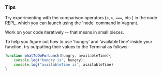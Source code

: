 ### Tips
Try experimenting with the comparison operators (`<`, `>`, `===`, etc.) in the node REPL, which you can launch using the 'node' command in Vagrant.

Work on your code iteratively -- that means in small pieces.

To help you figure out how to use 'hungry' and 'availableTime' inside your function, try outputting their values to the Terminal as follows:

```javascript
function whatToDoForLunch(hungry, availableTime){
    console.log("hungry is", hungry);
    console.log("availableTime is", availableTime)
}
```
